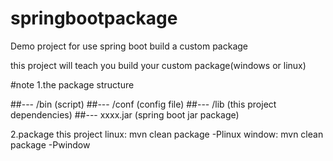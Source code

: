 # springbootpackage
Demo project for use spring boot build a custom package

this project will teach you build your custom package(windows or linux)

#note
1.the package structure

  ##--- /bin (script)
  ##--- /conf (config file)
  ##--- /lib (this project dependencies)
  ##--- xxxx.jar (spring boot jar package)

2.package this project 
  linux: mvn clean package -Plinux
  window: mvn clean package -Pwindow

